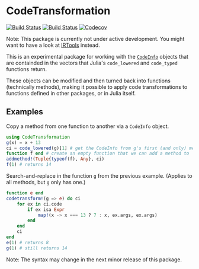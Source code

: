 # CodeTransformation

[![Build Status](https://travis-ci.com/perrutquist/CodeTransformation.jl.svg?branch=master)](https://travis-ci.com/perrutquist/CodeTransformation.jl)
[![Build Status](https://ci.appveyor.com/api/projects/status/github/perrutquist/CodeTransformation.jl?svg=true)](https://ci.appveyor.com/project/perrutquist/CodeTransformation-jl)
[![Codecov](https://codecov.io/gh/perrutquist/CodeTransformation.jl/branch/master/graph/badge.svg)](https://codecov.io/gh/perrutquist/CodeTransformation.jl)

Note: This package is currently not under active development. You might want to have a look at [IRTools](https://github.com/MikeInnes/IRTools.jl) instead.

This is an experimental package for working with the [`CodeInfo`](https://pkg.julialang.org/docs/julia/THl1k/1.1.1/devdocs/ast.html#CodeInfo-1)
objects that are containded in the vectors that Julia's `code_lowered` and `code_typed` functions return.

These objects can be modified and then turned back into functions (technically methods),
making it possible to apply code transformations to functions defined in other packages,
or in Julia itself.

## Examples

Copy a method from one function to another via a `CodeInfo` object.
```julia
using CodeTransformation
g(x) = x + 13
ci = code_lowered(g)[1] # get the CodeInfo from g's first (and only) method
function f end # create an empty function that we can add a method to
addmethod!(Tuple{typeof(f), Any}, ci)
f(1) # returns 14
```

Search-and-replace in the function `g` from the previous example. (Applies to all
methods, but `g` only has one.)
```julia
function e end
codetransform!(g => e) do ci
    for ex in ci.code
        if ex isa Expr
            map!(x -> x === 13 ? 7 : x, ex.args, ex.args)
        end
    end
    ci
end
e(1) # returns 8
g(1) # still returns 14
```

Note: The syntax may change in the next minor release of this package.
